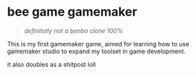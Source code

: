 # bee game gamemaker
> *definitally not a benbo clone 100%*

This is my first gamemaker game, aimed for learning how to use gamemaker studio to expand my toolset in game development.

it also doubles as a shitpost loll
